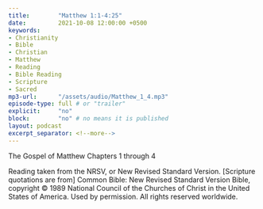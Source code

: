 ```yaml
---
title:        "Matthew 1:1-4:25"
date:         2021-10-08 12:00:00 +0500
keywords:
- Christianity
- Bible
- Christian
- Matthew
- Reading
- Bible Reading
- Scripture
- Sacred
mp3-url:      "/assets/audio/Matthew_1_4.mp3"
episode-type: full # or "trailer"
explicit:     "no"
block:        "no" # no means it is published
layout: podcast
excerpt_separator: <!--more-->
---
```

The Gospel of Matthew Chapters 1 through 4
<!--more-->
Reading taken from the NRSV, or New Revised Standard Version. 
[Scripture quotations are from] Common Bible: New Revised Standard Version Bible, copyright © 1989 National Council of the Churches of Christ in the United States of America. Used by permission. All rights reserved worldwide.
